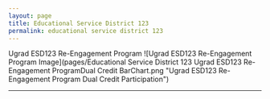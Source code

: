 ```yaml
---
layout: page
title: Educational Service District 123
permalink: educational service district 123
---
```



Ugrad ESD123 Re-Engagement Program
![Ugrad ESD123 Re-Engagement Program Image](pages/Educational Service District 123 Ugrad ESD123 Re-Engagement ProgramDual Credit BarChart.png "Ugrad ESD123 Re-Engagement Program Dual Credit Participation")

___

